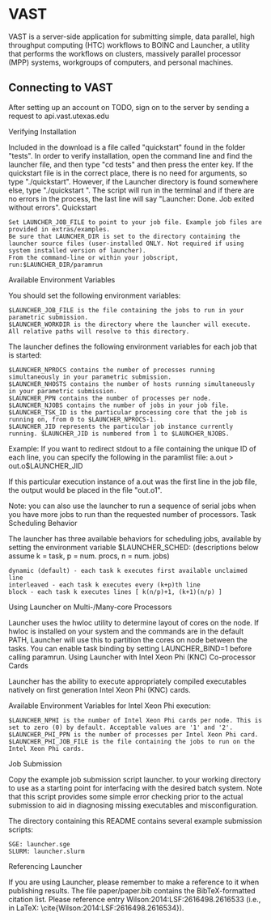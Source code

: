# VAST

VAST is a server-side application for submitting simple, data parallel, high throughput computing (HTC) workflows to BOINC and Launcher, a utility that performs the workflows on clusters, massively parallel processor (MPP) systems, workgroups of computers, and personal machines.

## Connecting to VAST
After setting up an account on TODO, sign on to the server by sending a request to api.vast.utexas.edu

Verifying Installation

Included in the download is a file called "quickstart" found in the folder "tests". In order to verify installation, open the command line and find the launcher file, and then type "cd tests" and then press the enter key. If the quickstart file is in the correct place, there is no need for arguments, so type "./quickstart". However, if the Launcher directory is found somewhere else, type "./quickstart ". The script will run in the terminal and if there are no errors in the process, the last line will say "Launcher: Done. Job exited without errors".
Quickstart

    Set LAUNCHER_JOB_FILE to point to your job file. Example job files are provided in extras/examples.
    Be sure that LAUNCHER_DIR is set to the directory containing the launcher source files (user-installed ONLY. Not required if using system installed version of launcher).
    From the command-line or within your jobscript, run:$LAUNCHER_DIR/paramrun

Available Environment Variables

You should set the following environment variables:

    $LAUNCHER_JOB_FILE is the file containing the jobs to run in your parametric submission.
    $LAUNCHER_WORKDIR is the directory where the launcher will execute. All relative paths will resolve to this directory.

The launcher defines the following environment variables for each job that is started:

    $LAUNCHER_NPROCS contains the number of processes running simultaneously in your parametric submission.
    $LAUNCHER_NHOSTS contains the number of hosts running simultaneously in your parametric submission.
    $LAUNCHER_PPN contains the number of processes per node.
    $LAUNCHER_NJOBS contains the number of jobs in your job file.
    $LAUNCHER_TSK_ID is the particular processing core that the job is running on, from 0 to $LAUNCHER_NPROCS-1.
    $LAUNCHER_JID represents the particular job instance currently running. $LAUNCHER_JID is numbered from 1 to $LAUNCHER_NJOBS.

Example: If you want to redirect stdout to a file containing the unique ID of each line, you can specify the following in the paramlist file: a.out > out.o$LAUNCHER_JID

If this particular execution instance of a.out was the first line in the job file, the output would be placed in the file "out.o1".

Note: you can also use the launcher to run a sequence of serial jobs when you have more jobs to run than the requested number of processors.
Task Scheduling Behavior

The launcher has three available behaviors for scheduling jobs, available by setting the environment variable $LAUNCHER_SCHED: (descriptions below assume k = task, p = num. procs, n = num. jobs)

    dynamic (default) - each task k executes first available unclaimed line
    interleaved - each task k executes every (k+p)th line
    block - each task k executes lines [ k(n/p)+1, (k+1)(n/p) ]

Using Launcher on Multi-/Many-core Processors

Launcher uses the hwloc utility to determine layout of cores on the node. If hwloc is installed on your system and the commands are in the default PATH, Launcher will use this to partition the cores on node between the tasks. You can enable task binding by setting LAUNCHER_BIND=1 before calling paramrun.
Using Launcher with Intel Xeon Phi (KNC) Co-processor Cards

Launcher has the ability to execute appropriately compiled executables natively on first generation Intel Xeon Phi (KNC) cards.

Available Environment Variables for Intel Xeon Phi execution:

    $LAUNCHER_NPHI is the number of Intel Xeon Phi cards per node. This is set to zero (0) by default. Acceptable values are '1' and '2'.
    $LAUNCHER_PHI_PPN is the number of processes per Intel Xeon Phi card.
    $LAUNCHER_PHI_JOB_FILE is the file containing the jobs to run on the Intel Xeon Phi cards.

Job Submission

Copy the example job submission script launcher.<sched> to your working directory to use as a starting point for interfacing with the desired batch system. Note that this script provides some simple error checking prior to the actual submission to aid in diagnosing missing executables and misconfiguration.

The directory containing this README contains several example submission scripts:

    SGE: launcher.sge
    SLURM: launcher.slurm

Referencing Launcher

If you are using Launcher, please remember to make a reference to it when publishing results. The file paper/paper.bib contains the BibTeX-formatted citation list. Please reference entry Wilson:2014:LSF:2616498.2616533 (i.e., in LaTeX: \cite{Wilson:2014:LSF:2616498.2616534}).
